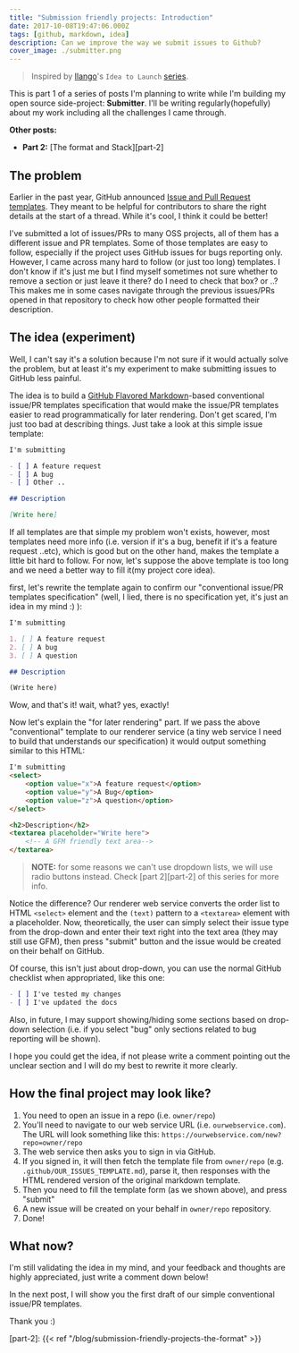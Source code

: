 ```yaml
---
title: "Submission friendly projects: Introduction"
date: 2017-10-08T19:47:06.000Z
tags: [github, markdown, idea]
description: Can we improve the way we submit issues to Github?
cover_image: ./submitter.png
---
```


> Inspired by [Ilango](https://dev.to/ilangorajagopal)'s `Idea to Launch` [series](https://dev.to/ilangorajagopal/idea-to-launch-building-a-side-project-in-public-2ae).

This is part 1 of a series of posts I'm planning to write while I'm building my open source side-project: **Submitter**. I'll be writing regularly(hopefully) about my work including all the challenges I came through.

**Other posts:**

- **Part 2:** [The format and Stack][part-2]

## The problem

Earlier in the past year, GitHub announced [Issue and Pull Request templates](https://github.com/blog/2111-issue-and-pull-request-templates). They meant to be helpful for contributors to share the right details at the start of a thread. While it's cool, I think it could be better!

I've submitted a lot of issues/PRs to many OSS projects, all of them has a different issue and PR templates. Some of those templates are easy to follow, especially if the project uses GitHub issues for bugs reporting only. However, I came across many hard to follow (or just too long) templates. I don't know if it's just me but I find myself sometimes not sure whether to remove a section or just leave it there? do I need to check that box? or ..? This makes me in some cases navigate through the previous issues/PRs opened in that repository to check how other people formatted their description.

## The idea (experiment)

Well, I can't say it's a solution because I'm not sure if it would actually solve the problem, but at least it's my experiment to make submitting issues to GitHub less painful.

The idea is to build a [GitHub Flavored Markdown](https://guides.github.com/features/mastering-markdown/#GitHub-flavored-markdown)-based conventional issue/PR templates specification that would make the issue/PR templates easier to read programmatically for later rendering. Don't get scared, I'm just too bad at describing things. Just take a look at this simple issue template:

```markdown
I'm submitting

- [ ] A feature request
- [ ] A bug
- [ ] Other ..

## Description

[Write here]
```

If all templates are that simple my problem won't exists, however, most templates need more info (i.e. version if it's a bug, benefit if it's a feature request ..etc), which is good but on the other hand, makes the template a little bit hard to follow. For now, let's suppose the above template is too long and we need a better way to fill it(my project core idea).

first, let's rewrite the template again to confirm our "conventional issue/PR templates specification" (well, I lied, there is no specification yet, it's just an idea in my mind :) ):

```markdown
I'm submitting

1. [ ] A feature request
2. [ ] A bug
3. [ ] A question

## Description

(Write here)
```

Wow, and that's it! wait, what? yes, exactly!

Now let's explain the "for later rendering" part. If we pass the above "conventional" template to our renderer service (a tiny web service I need to build that understands our specification) it would output something similar to this HTML:

```HTML
I'm submitting
<select>
    <option value="x">A feature request</option>
    <option value="y">A Bug</option>
    <option value="z">A question</option>
</select>

<h2>Description</h2>
<textarea placeholder="Write here">
    <!-- A GFM friendly text area-->
</textarea>
```

> **NOTE:** for some reasons we can't use dropdown lists, we will use radio buttons instead. Check [part 2][part-2] of this series for more info.

Notice the difference? Our renderer web service converts the order list to HTML `<select>` element and the `(text)` pattern to a `<textarea>` element with a placeholder. Now, theoretically, the user can simply select their issue type from the drop-down and enter their text right into the text area (they may still use GFM), then press "submit" button and the issue would be created on their behalf on GitHub.

Of course, this isn't just about drop-down, you can use the normal GitHub checklist when appropriated, like this one:

```markdown
- [ ] I've tested my changes
- [ ] I've updated the docs
```

Also, in future, I may support showing/hiding some sections based on drop-down selection (i.e. if you select "bug" only sections related to bug reporting will be shown).

I hope you could get the idea, if not please write a comment pointing out the unclear section and I will do my best to rewrite it more clearly.

## How the final project may look like?

1. You need to open an issue in a repo (i.e. `owner/repo`)
2. You'll need to navigate to our web service URL (i.e. `ourwebservice.com`).
   The URL will look something like this: `https://ourwebservice.com/new?repo=owner/repo`
3. The web service then asks you to sign in via GitHub.
4. If you signed in, it will then fetch the template file from `owner/repo` (e.g. `.github/OUR_ISSUES_TEMPLATE.md`), parse it, then responses with the HTML rendered version of the original markdown template.
5. Then you need to fill the template form (as we shown above), and press "submit"
6. A new issue will be created on your behalf in `owner/repo` repository.
7. Done!

## What now?

I'm still validating the idea in my mind, and your feedback and thoughts are highly appreciated, just write a comment down below!

In the next post, I will show you the first draft of our simple conventional issue/PR templates.

Thank you :)

[part-2]: {{< ref "/blog/submission-friendly-projects-the-format" >}}

